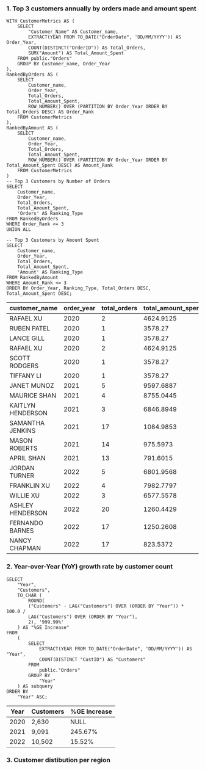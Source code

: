 ### 1. Top 3 customers annually by orders made and amount spent
```TSQL
WITH CustomerMetrics AS (
    SELECT 
        "Customer_Name" AS Customer_name,
        EXTRACT(YEAR FROM TO_DATE("OrderDate", 'DD/MM/YYYY')) AS Order_Year,
        COUNT(DISTINCT("OrderID")) AS Total_Orders,
        SUM("Amount") AS Total_Amount_Spent
    FROM public."Orders"
    GROUP BY Customer_name, Order_Year
),
RankedByOrders AS (
    SELECT 
        Customer_name,
        Order_Year,
        Total_Orders,
        Total_Amount_Spent,
        ROW_NUMBER() OVER (PARTITION BY Order_Year ORDER BY Total_Orders DESC) AS Order_Rank
    FROM CustomerMetrics
),
RankedByAmount AS (
    SELECT 
        Customer_name,
        Order_Year,
        Total_Orders,
        Total_Amount_Spent,
        ROW_NUMBER() OVER (PARTITION BY Order_Year ORDER BY Total_Amount_Spent DESC) AS Amount_Rank
    FROM CustomerMetrics
)
-- Top 3 Customers by Number of Orders
SELECT 
    Customer_name,
    Order_Year,
    Total_Orders,
    Total_Amount_Spent,
    'Orders' AS Ranking_Type
FROM RankedByOrders
WHERE Order_Rank <= 3
UNION ALL

-- Top 3 Customers by Amount Spent
SELECT 
    Customer_name,
    Order_Year,
    Total_Orders,
    Total_Amount_Spent,
    'Amount' AS Ranking_Type
FROM RankedByAmount
WHERE Amount_Rank <= 3
ORDER BY Order_Year, Ranking_Type, Total_Orders DESC, Total_Amount_Spent DESC;
```
| customer_name              | order_year | total_orders | total_amount_spent      | ranking_type  |
|--------------------|------|-------|-------------|--------|
| RAFAEL XU          | 2020 | 2     | 4624.9125   | Amount |
| RUBEN PATEL        | 2020 | 1     | 3578.27     | Amount |
| LANCE GILL          | 2020 | 1     | 3578.27     | Amount |
| RAFAEL XU          | 2020 | 2     | 4624.9125   | Orders |
| SCOTT RODGERS      | 2020 | 1     | 3578.27     | Orders |
| TIFFANY LI         | 2020 | 1     | 3578.27     | Orders |
| JANET MUNOZ        | 2021 | 5     | 9597.6887   | Amount |
| MAURICE SHAN       | 2021 | 4     | 8755.0445   | Amount |
| KAITLYN HENDERSON  | 2021 | 3     | 6846.8949   | Amount |
| SAMANTHA JENKINS   | 2021 | 17    | 1084.9853   | Orders |
| MASON ROBERTS      | 2021 | 14    | 975.5973    | Orders |
| APRIL SHAN         | 2021 | 13    | 791.6015    | Orders |
| JORDAN TURNER      | 2022 | 5     | 6801.9568   | Amount |
| FRANKLIN XU        | 2022 | 4     | 7982.7797   | Amount |
| WILLIE XU          | 2022 | 3     | 6577.5578   | Amount |
| ASHLEY HENDERSON   | 2022 | 20    | 1260.4429   | Orders |
| FERNANDO BARNES    | 2022 | 17    | 1250.2608   | Orders |
| NANCY CHAPMAN      | 2022 | 17    | 823.5372    | Orders |


### 2. Year-over-Year (YoY) growth rate by customer count
```TSQL
SELECT
    "Year",
    "Customers",
    TO_CHAR (
    	ROUND(
        ("Customers" - LAG("Customers") OVER (ORDER BY "Year")) * 100.0 /
        LAG("Customers") OVER (ORDER BY "Year"),
        2), '999.99%'
    ) AS "%GE Increase"
FROM
    (
        SELECT
            EXTRACT(YEAR FROM TO_DATE("OrderDate", 'DD/MM/YYYY')) AS "Year",
            COUNT(DISTINCT "CustID") AS "Customers"
        FROM
            public."Orders"
        GROUP BY
            "Year"
    ) AS subquery
ORDER BY
    "Year" ASC;
```

| Year | Customers | %GE Increase|
|------|-----------|---------------------|
| 2020 | 2,630     | NULL                |
| 2021 | 9,091     | 245.67%             |
| 2022 | 10,502    | 15.52%              |


### 3. Customer distibution per region
